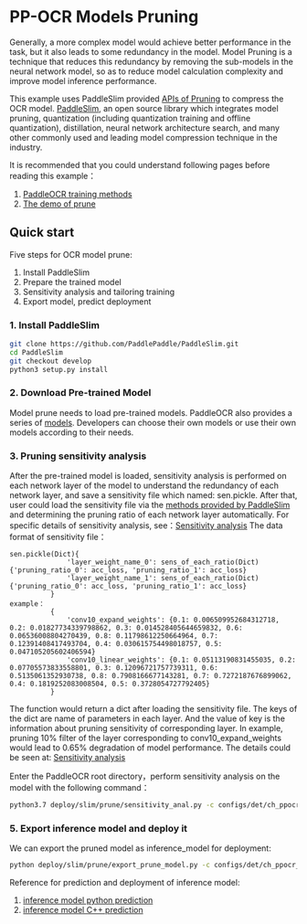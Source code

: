 
# PP-OCR Models Pruning

Generally, a more complex model would achieve better performance in the task, but it also leads to some redundancy in the model. Model Pruning is a technique that reduces this redundancy by removing the sub-models in the neural network model, so as to reduce model calculation complexity and improve model inference performance.

This example uses PaddleSlim provided [APIs of Pruning](https://paddlepaddle.github.io/PaddleSlim/api/prune_api/) to compress the OCR model.
[PaddleSlim](https://github.com/PaddlePaddle/PaddleSlim), an open source library which integrates model pruning, quantization (including quantization training and offline quantization), distillation, neural network architecture search, and many other commonly used and leading model compression technique in the industry.

It is recommended that you could understand following pages before reading this example：
1. [PaddleOCR training methods](../../../doc/doc_ch/quickstart.md)
2. [The demo of prune](https://github.com/PaddlePaddle/PaddleSlim/blob/release%2F2.0.0/docs/zh_cn/tutorials/pruning/dygraph/filter_pruning.md)

## Quick start

Five steps for OCR model prune:
1. Install PaddleSlim
2. Prepare the trained model
3. Sensitivity analysis and tailoring training
4. Export model, predict deployment

### 1. Install PaddleSlim

```bash
git clone https://github.com/PaddlePaddle/PaddleSlim.git
cd PaddleSlim
git checkout develop
python3 setup.py install
```


### 2. Download Pre-trained Model
Model prune needs to load pre-trained models.
PaddleOCR also provides a series of [models](../../../doc/doc_en/models_list_en.md). Developers can choose their own models or use their own models according to their needs.


### 3. Pruning sensitivity analysis

  After the pre-trained model is loaded, sensitivity analysis is performed on each network layer of the model to understand the redundancy of each network layer, and save a sensitivity file which named: sen.pickle.  After that, user could load the sensitivity file via the [methods provided by PaddleSlim](https://github.com/PaddlePaddle/PaddleSlim/blob/develop/paddleslim/prune/sensitive.py#L221) and determining the pruning ratio of each network layer automatically. For specific details of sensitivity analysis, see：[Sensitivity analysis](https://github.com/PaddlePaddle/PaddleSlim/blob/develop/docs/zh_cn/tutorials/image_classification_sensitivity_analysis_tutorial.md)
  The data format of sensitivity file：

```      
sen.pickle(Dict){
              'layer_weight_name_0': sens_of_each_ratio(Dict){'pruning_ratio_0': acc_loss, 'pruning_ratio_1': acc_loss}
              'layer_weight_name_1': sens_of_each_ratio(Dict){'pruning_ratio_0': acc_loss, 'pruning_ratio_1': acc_loss}
          }
example：
          {
              'conv10_expand_weights': {0.1: 0.006509952684312718, 0.2: 0.01827734339798862, 0.3: 0.014528405644659832, 0.6: 0.06536008804270439, 0.8: 0.11798612250664964, 0.7: 0.12391408417493704, 0.4: 0.030615754498018757, 0.5: 0.047105205602406594}
              'conv10_linear_weights': {0.1: 0.05113190831455035, 0.2: 0.07705573833558801, 0.3: 0.12096721757739311, 0.6: 0.5135061352930738, 0.8: 0.7908166677143281, 0.7: 0.7272187676899062, 0.4: 0.1819252083008504, 0.5: 0.3728054727792405}
          }
```

  The function would return a dict after loading the sensitivity file. The keys of the dict are name of parameters in each layer. And the value of key is the information about pruning sensitivity of corresponding layer. In example, pruning 10% filter of the layer corresponding to conv10_expand_weights would lead to 0.65% degradation of model performance. The details could be seen at: [Sensitivity analysis](https://github.com/PaddlePaddle/PaddleSlim/blob/develop/docs/zh_cn/algo/algo.md#2-%E5%8D%B7%E7%A7%AF%E6%A0%B8%E5%89%AA%E8%A3%81%E5%8E%9F%E7%90%86)


Enter the PaddleOCR root directory，perform sensitivity analysis on the model with the following command：

```bash
python3.7 deploy/slim/prune/sensitivity_anal.py -c configs/det/ch_ppocr_v2.0/ch_det_mv3_db_v2.0.yml -o Global.pretrained_model="your trained model"  Global.save_model_dir=./output/prune_model/
```


### 5.  Export inference model and deploy it

We can export the pruned model as inference_model for deployment:
```bash
python deploy/slim/prune/export_prune_model.py -c configs/det/ch_ppocr_v2.0/ch_det_mv3_db_v2.0.yml  -o Global.pretrained_model=./output/det_db/best_accuracy  Global.save_inference_dir=./prune/prune_inference_model
```

Reference for prediction and deployment of inference model:
1. [inference model python prediction](../../../doc/doc_en/inference_en.md)
2. [inference model C++ prediction](../../cpp_infer/readme_en.md)
